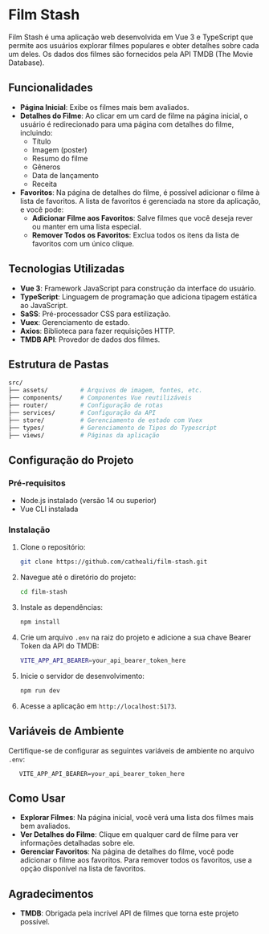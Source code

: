# Film Stash

Film Stash é uma aplicação web desenvolvida em Vue 3 e TypeScript que permite aos usuários explorar filmes populares e obter detalhes sobre cada um deles. Os dados dos filmes são fornecidos pela API TMDB (The Movie Database).

## Funcionalidades

- **Página Inicial**: Exibe os filmes mais bem avaliados.
- **Detalhes do Filme**: Ao clicar em um card de filme na página inicial, o usuário é redirecionado para uma página com detalhes do filme, incluindo:
  - Título
  - Imagem (poster)
  - Resumo do filme
  - Gêneros
  - Data de lançamento
  - Receita
- **Favoritos**: Na página de detalhes do filme, é possível adicionar o filme à lista de favoritos. A lista de favoritos é gerenciada na store da aplicação, e você pode:
  - **Adicionar Filme aos Favoritos**: Salve filmes que você deseja rever ou manter em uma lista especial.
  - **Remover Todos os Favoritos**: Exclua todos os itens da lista de favoritos com um único clique.

## Tecnologias Utilizadas

- **Vue 3**: Framework JavaScript para construção da interface do usuário.
- **TypeScript**: Linguagem de programação que adiciona tipagem estática ao JavaScript.
- **SaSS**: Pré-processador CSS para estilização.
- **Vuex**: Gerenciamento de estado.
- **Axios**: Biblioteca para fazer requisições HTTP.
- **TMDB API**: Provedor de dados dos filmes.

## Estrutura de Pastas

```bash
src/
├── assets/         # Arquivos de imagem, fontes, etc.
├── components/     # Componentes Vue reutilizáveis
├── router/         # Configuração de rotas
├── services/       # Configuração da API
├── store/          # Gerenciamento de estado com Vuex
├── types/          # Gerenciamento de Tipos do Typescript
├── views/          # Páginas da aplicação
```

## Configuração do Projeto

### Pré-requisitos

- Node.js instalado (versão 14 ou superior)
- Vue CLI instalada

### Instalação

1. Clone o repositório:

   ```bash
   git clone https://github.com/catheali/film-stash.git
   ```

2. Navegue até o diretório do projeto:

   ```bash
   cd film-stash
   ```

3. Instale as dependências:

   ```bash
   npm install
   ```

4. Crie um arquivo `.env` na raiz do projeto e adicione a sua chave Bearer Token da API do TMDB:

   ```bash
   VITE_APP_API_BEARER=your_api_bearer_token_here
   ```

5. Inicie o servidor de desenvolvimento:

   ```bash
   npm run dev
   ```

6. Acesse a aplicação em `http://localhost:5173`.

## Variáveis de Ambiente

Certifique-se de configurar as seguintes variáveis de ambiente no arquivo `.env`:

```env
   VITE_APP_API_BEARER=your_api_bearer_token_here
```

## Como Usar

- **Explorar Filmes**: Na página inicial, você verá uma lista dos filmes mais bem avaliados. 
- **Ver Detalhes do Filme**: Clique em qualquer card de filme para ver informações detalhadas sobre ele.
- **Gerenciar Favoritos**: Na página de detalhes do filme, você pode adicionar o filme aos favoritos. Para remover todos os favoritos, use a opção disponível na lista de favoritos.

## Agradecimentos

- **TMDB**: Obrigada pela incrível API de filmes que torna este projeto possível.